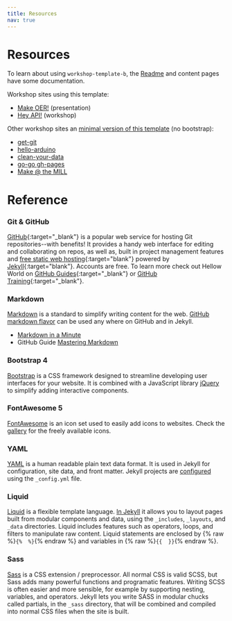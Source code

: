 ```yaml
---
title: Resources
nav: true
---
```


# Resources

To learn about using `workshop-template-b`, the [Readme](https://github.com/evanwill/workshop-template-b/blob/master/README.md) and content pages have some documentation.

Workshop sites using this template:

- [Make OER!](https://evanwill.github.io/make-oer/) (presentation)
- [Hey API!](https://evanwill.github.io/hey-api/) (workshop)

Other workshop sites an [minimal version of this template](https://github.com/evanwill/workshop-template) (no bootstrap):

- [get-git](https://evanwill.github.io/get-git/)
- [hello-arduino](https://evanwill.github.io/hello-arduino/)
- [clean-your-data](https://evanwill.github.io/clean-your-data/)
- [go-go gh-pages](https://evanwill.github.io/go-go-ghpages/)
- [Make @ the MILL](https://uidaholib.github.io/make-at-the-mill/)

# Reference

### Git & GitHub

[GitHub](https://github.com/){:target="_blank"} is a popular web service for hosting Git repositories--with benefits!
It provides a handy web interface for editing and collaborating on repos, as well as, built in project management features and [free static web hosting](https://pages.github.com/){:target="blank"} powered by [Jekyll](https://jekyllrb.com/){:target="blank"}.
Accounts are free.
To learn more check out Hellow World on [GitHub Guides](https://guides.github.com/){:target="_blank"} or [GitHub Training](https://services.github.com/on-demand/){:target="_blank"}.

### Markdown

[Markdown](https://daringfireball.net/projects/markdown/) is a standard to simplify writing content for the web. 
[GitHub markdown flavor](https://help.github.com/articles/basic-writing-and-formatting-syntax/) can be used any where on GitHub and in Jekyll.

- [Markdown in a Minute](https://evanwill.github.io/_drafts/notes/markdown-minute.html)
- GitHub Guide [Mastering Markdown](https://guides.github.com/features/mastering-markdown/)

### Bootstrap 4

[Bootstrap](https://getbootstrap.com/) is a CSS framework designed to streamline developing user interfaces for your website. 
It is combined with a JavaScript library [jQuery](https://jquery.com/) to simplify adding interactive components. 

### FontAwesome 5

[FontAwesome](https://fontawesome.com/) is an icon set used to easily add icons to websites.
Check the [gallery](https://fontawesome.com/icons?d=gallery&m=free) for the freely available icons.

### YAML

[YAML](http://www.yaml.org/) is a human readable plain text data format.
It is used in Jekyll for configuration, site data, and front matter.
Jekyll projects are [configured](https://jekyllrb.com/docs/configuration/) using the `_config.yml` file.

### Liquid

[Liquid](http://shopify.github.io/liquid/) is a flexible template language.
[In Jekyll](https://jekyllrb.com/docs/templates/) it allows you to layout pages built from modular components and data, using the `_includes`, `_layouts`, and `_data` directories.
Liquid includes features such as operators, loops, and filters to manipulate raw content. 
Liquid statements are enclosed by {% raw %}`{%  %}`{% endraw %} and variables in {% raw %}`{{  }}`{% endraw %}.

### Sass  

[Sass](http://sass-lang.com/) is a CSS extension / preprocessor. 
All normal CSS is valid SCSS, but Sass adds many powerful functions and programatic features. 
Writing SCSS is often easier and more sensible, for example by supporting nesting, variables, and operators. 
Jekyll lets you write SASS in modular chucks called partials, in the `_sass` directory, that will be combined and compiled into normal CSS files when the site is built.
